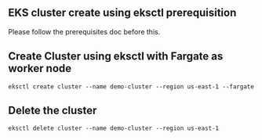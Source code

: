 ## EKS cluster create using eksctl prerequisition

Please follow the prerequisites doc before this.

## Create Cluster using eksctl with Fargate as worker node

```
eksctl create cluster --name demo-cluster --region us-east-1 --fargate
```

## Delete the cluster

```
eksctl delete cluster --name demo-cluster --region us-east-1
```



